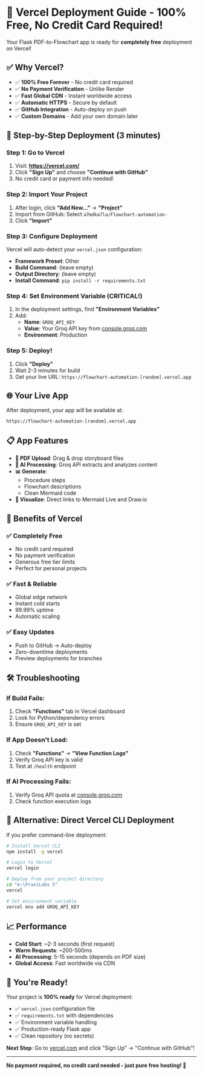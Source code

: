 # 🚀 Vercel Deployment Guide - 100% Free, No Credit Card Required!

Your Flask PDF-to-Flowchart app is ready for **completely free** deployment on Vercel!

## ✅ Why Vercel?

- ✅ **100% Free Forever** - No credit card required
- ✅ **No Payment Verification** - Unlike Render
- ✅ **Fast Global CDN** - Instant worldwide access
- ✅ **Automatic HTTPS** - Secure by default
- ✅ **GitHub Integration** - Auto-deploy on push
- ✅ **Custom Domains** - Add your own domain later

## 🎯 Step-by-Step Deployment (3 minutes)

### Step 1: Go to Vercel
1. Visit: **https://vercel.com/**
2. Click **"Sign Up"** and choose **"Continue with GitHub"**
3. No credit card or payment info needed!

### Step 2: Import Your Project
1. After login, click **"Add New..."** → **"Project"**
2. Import from GitHub: Select `a7mdka7la/Flowchart-automation-`
3. Click **"Import"**

### Step 3: Configure Deployment
Vercel will auto-detect your `vercel.json` configuration:
- **Framework Preset**: Other
- **Build Command**: (leave empty)
- **Output Directory**: (leave empty) 
- **Install Command**: `pip install -r requirements.txt`

### Step 4: Set Environment Variable (CRITICAL!)
1. In the deployment settings, find **"Environment Variables"**
2. Add:
   - **Name**: `GROQ_API_KEY`
   - **Value**: Your Groq API key from [console.groq.com](https://console.groq.com)
   - **Environment**: Production

### Step 5: Deploy!
1. Click **"Deploy"**
2. Wait 2-3 minutes for build
3. Get your live URL: `https://flowchart-automation-[random].vercel.app`

## 🌐 Your Live App

After deployment, your app will be available at:
```
https://flowchart-automation-[random].vercel.app
```

## 📋 App Features

- **📄 PDF Upload**: Drag & drop storyboard files
- **🤖 AI Processing**: Groq API extracts and analyzes content
- **📊 Generate**: 
  - Procedure steps
  - Flowchart descriptions
  - Clean Mermaid code
- **🔗 Visualize**: Direct links to Mermaid Live and Draw.io

## 🔧 Benefits of Vercel

### ✅ **Completely Free**
- No credit card required
- No payment verification
- Generous free tier limits
- Perfect for personal projects

### ✅ **Fast & Reliable**
- Global edge network
- Instant cold starts
- 99.99% uptime
- Automatic scaling

### ✅ **Easy Updates**
- Push to GitHub → Auto-deploy
- Zero-downtime deployments
- Preview deployments for branches

## 🛠️ Troubleshooting

### If Build Fails:
1. Check **"Functions"** tab in Vercel dashboard
2. Look for Python/dependency errors
3. Ensure `GROQ_API_KEY` is set

### If App Doesn't Load:
1. Check **"Functions"** → **"View Function Logs"**
2. Verify Groq API key is valid
3. Test at `/health` endpoint

### If AI Processing Fails:
1. Verify Groq API quota at [console.groq.com](https://console.groq.com)
2. Check function execution logs

## 🚀 Alternative: Direct Vercel CLI Deployment

If you prefer command-line deployment:

```bash
# Install Vercel CLI
npm install -g vercel

# Login to Vercel
vercel login

# Deploy from your project directory
cd "e:\PraxiLabs 5"
vercel

# Set environment variable
vercel env add GROQ_API_KEY
```

## 📈 Performance

- **Cold Start**: ~2-3 seconds (first request)
- **Warm Requests**: ~200-500ms
- **AI Processing**: 5-15 seconds (depends on PDF size)
- **Global Access**: Fast worldwide via CDN

## 🎉 You're Ready!

Your project is **100% ready** for Vercel deployment:
- ✅ `vercel.json` configuration file
- ✅ `requirements.txt` with dependencies
- ✅ Environment variable handling
- ✅ Production-ready Flask app
- ✅ Clean repository (no secrets)

**Next Step**: Go to [vercel.com](https://vercel.com) and click "Sign Up" → "Continue with GitHub"!

---

**No payment required, no credit card needed - just pure free hosting! 🚀**
